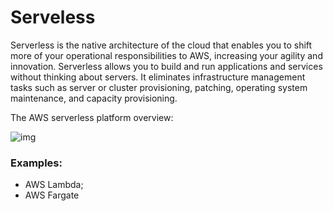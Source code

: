 # Serveless

Serverless is the native architecture of the cloud that enables you to shift more of your operational responsibilities to AWS, increasing your agility and innovation. Serverless allows you to build and run applications and services without thinking about servers. It eliminates infrastructure management tasks such as server or cluster provisioning, patching, operating system maintenance, and capacity provisioning.

The AWS serverless platform overview:

![img](https://assets-pt.media.datacumulus.com/aws-clf-pt/assets/pt4-q46-i1.jpg)

### Examples:

- AWS Lambda;
- AWS Fargate
